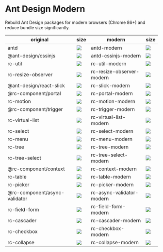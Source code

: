 # Ant Design Modern

Rebuild Ant Design packages for modern browsers (Chrome 86+) and reduce bundle size significantly.

| original | size | modern | size |
|---------|-------|--------|------|
| antd | ![](https://img.shields.io/bundlephobia/minzip/antd) | antd-modern | ![](https://img.shields.io/bundlephobia/minzip/antd-modern) |
| @ant-design/cssinjs | ![](https://img.shields.io/bundlephobia/minzip/@ant-design/cssinjs) | antd-cssinjs-modern | ![](https://img.shields.io/bundlephobia/minzip/antd-cssinjs-modern) |
| rc-util | ![](https://img.shields.io/bundlephobia/minzip/rc-util) | rc-util-modern | ![](https://img.shields.io/bundlephobia/minzip/rc-util-modern) |
| rc-resize-observer | ![](https://img.shields.io/bundlephobia/minzip/rc-resize-observer) | rc-resize-observer-modern | ![](https://img.shields.io/bundlephobia/minzip/rc-resize-observer-modern) |
| @ant-design/react-slick | ![](https://img.shields.io/bundlephobia/minzip/@ant-design/react-slick) | rc-slick-modern | ![](https://img.shields.io/bundlephobia/minzip/rc-slick-modern) |
| @rc-component/portal | ![](https://img.shields.io/bundlephobia/minzip/@rc-component/portal) | rc-portal-modern | ![](https://img.shields.io/bundlephobia/minzip/rc-portal-modern) |
| rc-motion | ![](https://img.shields.io/bundlephobia/minzip/rc-motion) | rc-motion-modern | ![](https://img.shields.io/bundlephobia/minzip/rc-motion-modern) |
| @rc-component/trigger | ![](https://img.shields.io/bundlephobia/minzip/@rc-component/trigger) | rc-trigger-modern | ![](https://img.shields.io/bundlephobia/minzip/rc-trigger-modern) |
| rc-virtual-list | ![](https://img.shields.io/bundlephobia/minzip/rc-virtual-list) | rc-virtual-list-modern | ![](https://img.shields.io/bundlephobia/minzip/rc-virtual-list-modern) |
| rc-select | ![](https://img.shields.io/bundlephobia/minzip/rc-select) | rc-select-modern | ![](https://img.shields.io/bundlephobia/minzip/rc-select-modern) |
| rc-menu | ![](https://img.shields.io/bundlephobia/minzip/rc-menu) | rc-menu-modern | ![](https://img.shields.io/bundlephobia/minzip/rc-menu-modern) |
| rc-tree | ![](https://img.shields.io/bundlephobia/minzip/rc-tree) | rc-tree-modern | ![](https://img.shields.io/bundlephobia/minzip/rc-tree-modern) |
| rc-tree-select | ![](https://img.shields.io/bundlephobia/minzip/rc-tree-select) | rc-tree-select-modern | ![](https://img.shields.io/bundlephobia/minzip/rc-tree-select-modern) |
| @rc-component/context | ![](https://img.shields.io/bundlephobia/minzip/@rc-component/context) | rc-context-modern | ![](https://img.shields.io/bundlephobia/minzip/rc-context-modern) |
| rc-table | ![](https://img.shields.io/bundlephobia/minzip/rc-table) | rc-table-modern | ![](https://img.shields.io/bundlephobia/minzip/rc-table-modern) |
| rc-picker | ![](https://img.shields.io/bundlephobia/minzip/rc-picker) | rc-picker-modern | ![](https://img.shields.io/bundlephobia/minzip/rc-picker-modern) |
| @rc-component/async-validator | ![](https://img.shields.io/bundlephobia/minzip/@rc-component/async-validator) | rc-async-validator-modern | ![](https://img.shields.io/bundlephobia/minzip/rc-async-validator-modern) |
| rc-field-form | ![](https://img.shields.io/bundlephobia/minzip/rc-field-form) | rc-field-form-modern | ![](https://img.shields.io/bundlephobia/minzip/rc-field-form-modern) |
| rc-cascader | ![](https://img.shields.io/bundlephobia/minzip/rc-cascader) | rc-cascader-modern | ![](https://img.shields.io/bundlephobia/minzip/rc-cascader-modern) |
| rc-checkbox | ![](https://img.shields.io/bundlephobia/minzip/rc-checkbox) | rc-checkbox-modern | ![](https://img.shields.io/bundlephobia/minzip/rc-checkbox-modern) |
| rc-collapse | ![](https://img.shields.io/bundlephobia/minzip/rc-collapse) | rc-collapse-modern | ![](https://img.shields.io/bundlephobia/minzip/rc-collapse-modern) |
